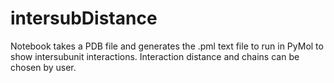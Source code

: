 # intersubDistance
Notebook takes a PDB file and generates the .pml text file to run in PyMol to show intersubunit interactions. Interaction distance and chains can be chosen by user. 

